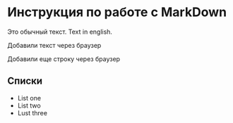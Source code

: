 # Инструкция по работе с MarkDown

Это обычный текст. Text in english.

Добавили текст через браузер

Добавили еще строку через браузер

## Списки 
* List one
* List two
* Lust three
